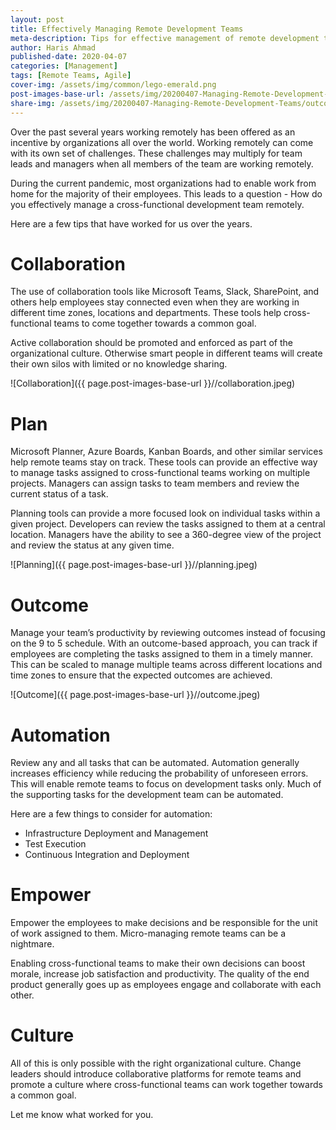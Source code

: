 ```yaml
---
layout: post
title: Effectively Managing Remote Development Teams
meta-description: Tips for effective management of remote development teams.
author: Haris Ahmad
published-date: 2020-04-07
categories: [Management]
tags: [Remote Teams, Agile]
cover-img: /assets/img/common/lego-emerald.png
post-images-base-url: /assets/img/20200407-Managing-Remote-Development-Teams
share-img: /assets/img/20200407-Managing-Remote-Development-Teams/outcome.jpeg
---
```

Over the past several years working remotely has been offered as an incentive by organizations all over the world. Working remotely can come with its own set of challenges. These challenges may multiply for team leads and managers when all members of the team are working remotely.

During the current pandemic, most organizations had to enable work from home for the majority of their employees.  This leads to a question - How do you effectively manage a cross-functional development team remotely.

Here are a few tips that have worked for us over the years.

# Collaboration
The use of collaboration tools like Microsoft Teams, Slack, SharePoint, and others help employees stay connected even when they are working in different time zones, locations and departments. These tools help cross-functional teams to come together towards a common goal.

Active collaboration should be promoted and enforced as part of the organizational culture. Otherwise smart people in different teams will create their own silos with limited or no knowledge sharing.

![Collaboration]({{ page.post-images-base-url }}//collaboration.jpeg)

# Plan
Microsoft Planner, Azure Boards, Kanban Boards, and other similar services help remote teams stay on track. These tools can provide an effective way to manage tasks assigned to cross-functional teams working on multiple projects. Managers can assign tasks to team members and review the current status of a task.

Planning tools can provide a more focused look on individual tasks within a given project. Developers can review the tasks assigned to them at a central location.  Managers have the ability to see a 360-degree view of the project and review the status at any given time.

![Planning]({{ page.post-images-base-url }}//planning.jpeg)

# Outcome
Manage your team’s productivity by reviewing outcomes instead of focusing on the 9 to 5 schedule. With an outcome-based approach, you can track if employees are completing the tasks assigned to them in a timely manner. This can be scaled to manage multiple teams across different locations and time zones to ensure that the expected outcomes are achieved.

![Outcome]({{ page.post-images-base-url }}//outcome.jpeg)

# Automation
Review any and all tasks that can be automated. Automation generally increases efficiency while reducing the probability of unforeseen errors. This will enable remote teams to focus on development tasks only. Much of the supporting tasks for the development team can be automated.

Here are a few things to consider for automation:
* Infrastructure Deployment and Management
* Test Execution
* Continuous Integration and Deployment

# Empower
Empower the employees to make decisions and be responsible for the unit of work assigned to them. Micro-managing remote teams can be a nightmare.

Enabling cross-functional teams to make their own decisions can boost morale, increase job satisfaction and productivity. The quality of the end product generally goes up as employees engage and collaborate with each other.

# Culture
All of this is only possible with the right organizational culture. Change leaders should introduce collaborative platforms for remote teams and promote a culture where cross-functional teams can work together towards a common goal.

Let me know what worked for you.
